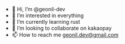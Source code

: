 - 👋 Hi, I’m @geonil-dev
- 👀 I’m interested in everything
- 🌱 I’m currently learning rust
- 💞️ I’m looking to collaborate on kakaopay
- 📫 How to reach me geonil.dev@gmail.com

<!---
geonil-dev/geonil-dev is a ✨ special ✨ repository because its `README.md` (this file) appears on your GitHub profile.
You can click the Preview link to take a look at your changes.
--->
